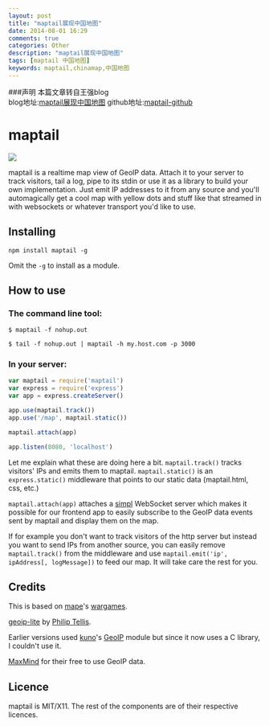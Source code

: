 ```yaml
---
layout: post
title: "maptail展现中国地图"
date: 2014-08-01 16:29
comments: true
categories: Other
description: "maptail展现中国地图"
tags: [maptail 中国地图]
keywords: maptail,chinamap,中国地图
---
```


###声明
本篇文章转自王强blog  
blog地址:[maptail展现中国地图](http://qiangwang.github.io/2013/01/27/maptail-china-map.html)
github地址:[maptail-github](https://github.com/qiangwang/maptail)



# maptail

<img src="http://qiangwang.github.io/img/maptail-china-map.png" border="0" />

maptail is a realtime map view of GeoIP data. Attach it to your server to track visitors, tail a log, pipe to its stdin or use it as a library to build your own implementation. Just emit IP addresses to it from any source and you'll automagically get a cool map with yellow dots and stuff like that streamed in with websockets or whatever transport you'd like to use.

## Installing

`npm install maptail -g`

Omit the `-g` to install as a module.

## How to use

### The command line tool:

`$ maptail -f nohup.out`

`$ tail -f nohup.out | maptail -h my.host.com -p 3000`

<!-- more -->

### In your server:

```javascript
var maptail = require('maptail')
var express = require('express')
var app = express.createServer()

app.use(maptail.track())
app.use('/map', maptail.static())

maptail.attach(app)

app.listen(8080, 'localhost')
```

Let me explain what these are doing here a bit. `maptail.track()` tracks visitors' IPs and emits them to maptail. `maptail.static()` is an `express.static()` middleware that points to our static data (maptail.html, css, etc.)

`maptail.attach(app)` attaches a [simpl](https://github.com/stagas/simpl) WebSocket server which makes it possible for our frontend app to easily subscribe to the GeoIP data events sent by maptail and display them on the map.

If for example you don't want to track visitors of the http server but instead you want to send IPs from another source, you can easily remove `maptail.track()` from the middleware and use `maptail.emit('ip', ipAddress[, logMessage])` to feed our map. It will take care the rest for you.

## Credits

This is based on [mape](https://github.com/mape)'s [wargames](https://github.com/mape/node-wargames).

[geoip-lite](https://github.com/bluesmoon/node-geoip) by [Philip Tellis](https://github.com/bluesmoon).

Earlier versions used [kuno](https://github.com/kuno)'s [GeoIP](https://github.com/kuno/GeoIP) module but since it now uses a C library, I couldn't use it.

[MaxMind](http://www.maxmind.com/) for their free to use GeoIP data.

## Licence

maptail is MIT/X11. The rest of the components are of their respective licences.
